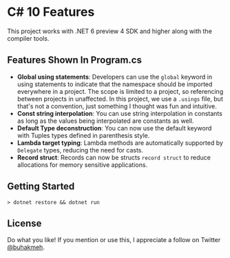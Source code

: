 # C# 10 Features

This project works with .NET 6 preview 4 SDK and higher along with the compiler tools.

## Features Shown In Program.cs

- **Global using statements**: Developers can use the `global` keyword in using statements to indicate that the namespace should be imported everywhere in a project. The scope is limited to a project, so referencing between projects in unaffected. In this project, we use a `.usings` file, but that's not a convention, just something I thought was fun and intuitive.
- **Const string interpolation**: You can use string interpolation in constants as long as the values being interpolated are constants as well.
- **Default Type deconstruction**: You can now use the default keyword with Tuples types defined in parenthesis style.
- **Lambda target typing**: Lambda methods are automatically supported by `Delegate` types, reducing the need for casts.
- **Record struct**: Records can now be structs `record struct` to reduce allocations for memory sensitive applications.

## Getting Started

```console
> dotnet restore && dotnet run
```

## License

Do what you like! If you mention or use this, I appreciate a follow on Twitter [@buhakmeh](https://twitter.com).